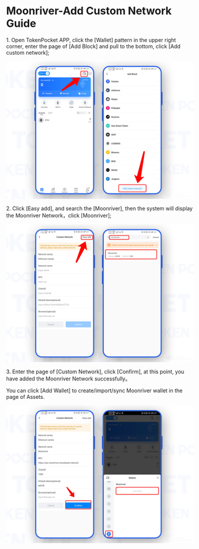 # Moonriver-Add Custom Network Guide

1\. Open TokenPocket APP, click the \[Wallet] pattern in the upper right corner, enter the page of \[Add Block] and pull to the bottom, click \[Add custom network];

![](<../.gitbook/assets/1 (26).png>)

2\. Click \[Easy add], and search the \[Moonriver], then the system will display the Moonriver Network，click \[Moonriver];

![](<../.gitbook/assets/2 (9).png>)

3\. Enter the page of \[Custom Network], click \[Confirm], at this point, you have added the Moonriver Network successfully。

You can click \[Add Wallet] to create/import/sync Moonriver wallet in the page of Assets.

![](<../.gitbook/assets/3 (10).png>)
